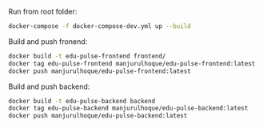 Run from root folder:

```bash
docker-compose -f docker-compose-dev.yml up --build
```

Build and push fronend:

```bash
docker build -t edu-pulse-frontend frontend/
docker tag edu-pulse-frontend manjurulhoque/edu-pulse-frontend:latest
docker push manjurulhoque/edu-pulse-frontend:latest
```

Build and push backend:

```bash
docker build -t edu-pulse-backend backend
docker tag edu-pulse-backend manjurulhoque/edu-pulse-backend:latest
docker push manjurulhoque/edu-pulse-backend:latest
```
